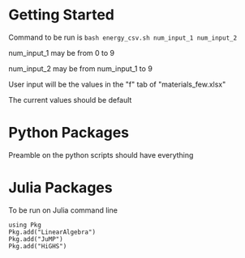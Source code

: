 # Getting Started
Command to be run is `bash energy_csv.sh num_input_1 num_input_2`

num_input_1 may be from 0 to 9

num_input_2 may be from num_input_1 to 9

User input will be the values in the "f" tab of "materials_few.xlsx"

The current values should be default
# Python Packages
Preamble on the python scripts should have everything 
# Julia Packages
To be run on Julia command line
```
using Pkg
Pkg.add("LinearAlgebra")
Pkg.add("JuMP")
Pkg.add("HiGHS")
```